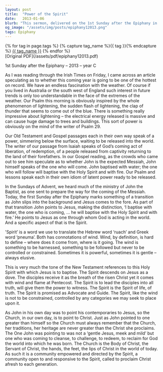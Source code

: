 ```yaml
---
layout: post
title:  "Power of the Spirit"
date:   2013-01-06
blurb: "This sermon, delivered on the 1st Sunday after the Epiphany in 2013, discusses the power of the Holy Spirit and its role in the world. The sermon draws parallels between the power of natural phenomena like lightning and the power of the Holy Spirit, emphasizing the Spirit's unpredictability and potential for massive impact. It also highlights the role of the Church in pointing to Christ and the Spirit's role in guiding and empowering the Church."
og_image: "/assets/img/posts/epiphany12013.png"
tags: Epiphany
---    
```

<div class="tag-pills">
  {% for tag in page.tags %}
    {% capture tag_name %}{{ tag }}{% endcapture %}
    <a href="{{ site.baseurl }}/tag/{{ tag_name }}" class="tag-pill">{{ tag_name }}</a>
  {% endfor %}
</div>
[Original PDF](/assets/pdf/epiphany12013.pdf)

1st Sunday after the Epiphany – 2013 – year C

As I was reading through the Irish Times on Friday, I came across an article speculating as to whether this coming year is going to be one of the hottest on record. We have an endless fascination with the weather. Of course if you lived in Australia or the south west of England such interest in future trends is only too understandable in the face of the extremes of the weather. Our Psalm this morning is obviously inspired by the whole phenomenon of lightening, the sudden flash of lightening, the clap of thunder that seems to come out of the blue. There is something really impressive about lightening – the electrical energy released is massive and can cause huge damage to trees and buildings. This sort of power is obviously on the mind of the writer of Psalm 29.

Our Old Testament and Gospel passages each in their own way speak of a power, simmering below the surface, waiting to be released into the world. The writer of our passage from Isaiah speaks of God’s coming act of liberation, of redemption, of a people released from captivity returning to the land of their forefathers. In our Gospel reading, as the crowds who came out to see him speculate as to whether John is the expected Messiah, John himself speaks of the one who will come. John baptised with water; the one who will follow will baptise with the Holy Spirit and with fire. Our Psalm and lessons speak each in their own idiom of latent power ready to be released.

In the Sundays of Advent, we heard much of the ministry of John the Baptist, as one sent to prepare the way for the coming of the Messiah. Today, the first Sunday after the Epiphany marks something of a transition as John slips into the background and Jesus comes to the fore. As part of that transition John points to Jesus, making the distinction, ‘I baptise with water, the one who is coming, … he will baptise with the Holy Spirit and with fire.’ He points to Jesus as one through whom God is acting in the world. And a specific aspect of that is the Spirit.

'Spirit’ is a word we use to translate the Hebrew word ‘ruach’ and Greek word ‘pneuma’. Both has connotations of wind. Wind, by definition, is hard to define – where does it come from, where is it going. The wind is something to be harnessed, something to be followed but never to be controlled or constrained. Sometimes it is powerful, sometimes it is gentle – always elusive.

This is very much the tone of the New Testament references to this Holy Spirit with which Jesus is to baptise. The Spirit descends on Jesus as a dove. The disciples receive it as the breath of the risen Christ yet it comes with wind and flame at Pentecost. The Spirit is to lead the disciples into all truth, will give them the power to witness. The Spirit is the Spirit of life, of truth. The Spirit is promised as Advocate and Guide. The Spirit, like the wind is not to be constrained, controlled by any categories we may seek to place upon it.

As John in his own day was to point his contemporaries to Jesus, so the Church, in our own day, is to point to Christ. Just as John pointed to one greater than himself so the Church must always remember that the Church, her traditions, her heritage are never greater than the Christ she proclaims. The One John was pointing to was not a ‘gentle Jesus, meek and mild’ but one who was coming to cleanse, to challenge, to redeem, to reclaim for God the world into which he was born. The Church is the Body of Christ, the Servant of Christ, the hands, the feet, the lips of Christ in the world of today. As such it is a community empowered and directed by the Spirit, a community open to and responsive to the Spirit, called to proclaim Christ afresh to each generation.
